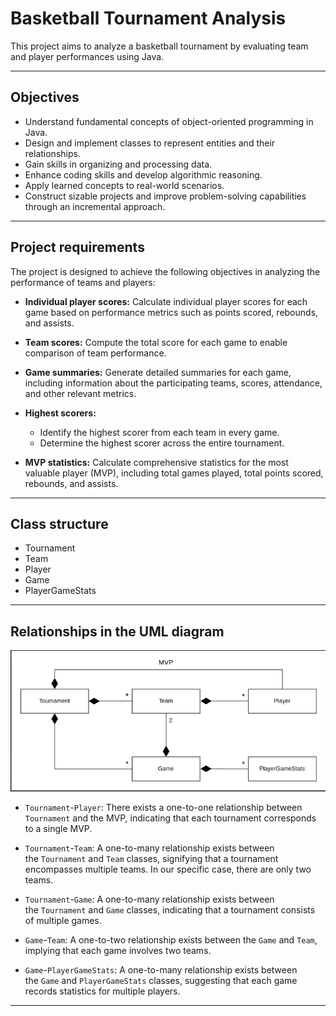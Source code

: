 # Basketball Tournament Analysis
This project aims to analyze a basketball tournament by evaluating team and player performances using Java.

---

## Objectives
- Understand fundamental concepts of object-oriented programming in Java.
- Design and implement classes to represent entities and their relationships.
- Gain skills in organizing and processing data.
- Enhance coding skills and develop algorithmic reasoning.
- Apply learned concepts to real-world scenarios.
- Construct sizable projects and improve problem-solving capabilities through an incremental approach.

---

## Project requirements
The project is designed to achieve the following objectives in analyzing the performance of teams and players:

- **Individual player scores:** Calculate individual player scores for each game based on performance metrics such as points scored, rebounds, and assists.

- **Team scores:** Compute the total score for each game to enable comparison of team performance.

- **Game summaries:** Generate detailed summaries for each game, including information about the participating teams, scores, attendance, and other relevant metrics.

- **Highest scorers:**
    - Identify the highest scorer from each team in every game.
    - Determine the highest scorer across the entire tournament.

- **MVP statistics:** Calculate comprehensive statistics for the most valuable player (MVP), including total games played, total points scored, rebounds, and assists.

---

## Class structure
- Tournament
- Team
- Player
- Game
- PlayerGameStats


---

## Relationships in the UML diagram
![Baskteball-uml](assets/baskteball-uml.png)
- `Tournament`-`Player`: There exists a one-to-one relationship between `Tournament` and the MVP, indicating that each tournament corresponds to a single MVP.

- `Tournament`-`Team`: A one-to-many relationship exists between the `Tournament` and `Team` classes, signifying that a tournament encompasses multiple teams. In our specific case, there are only two teams.

- `Tournament`-`Game`: A one-to-many relationship exists between the `Tournament` and `Game` classes, indicating that a tournament consists of multiple games.

- `Game`-`Team`: A one-to-two relationship exists between the `Game` and `Team`, implying that each game involves two teams.

- `Game`-`PlayerGameStats`: A one-to-many relationship exists between the `Game` and `PlayerGameStats` classes, suggesting that each game records statistics for multiple players.

---
